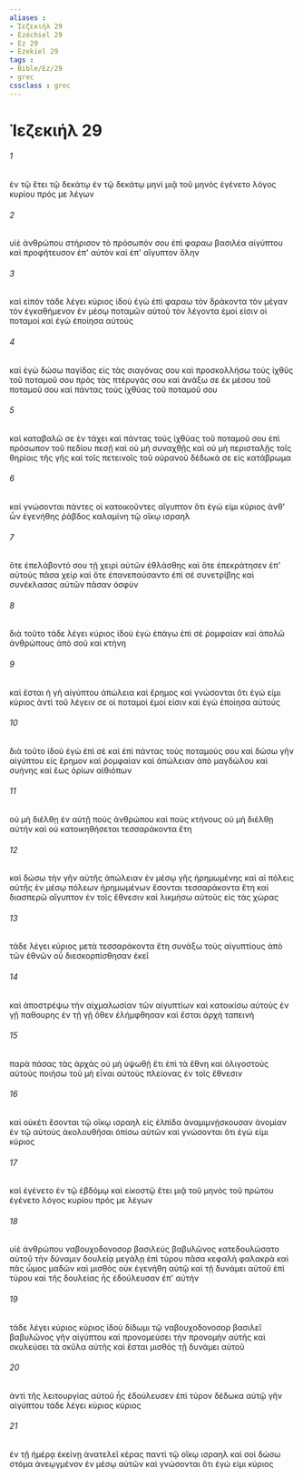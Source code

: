 ```yaml
---
aliases : 
- Ἰεζεκιήλ 29
- Ézéchiel 29
- Ez 29
- Ezekiel 29
tags : 
- Bible/Ez/29
- grec
cssclass : grec
---
```


# Ἰεζεκιήλ 29

###### 1
ἐν τῷ ἔτει τῷ δεκάτῳ ἐν τῷ δεκάτῳ μηνὶ μιᾷ τοῦ μηνὸς ἐγένετο λόγος κυρίου πρός με λέγων
###### 2
υἱὲ ἀνθρώπου στήρισον τὸ πρόσωπόν σου ἐπὶ φαραω βασιλέα αἰγύπτου καὶ προφήτευσον ἐπ' αὐτὸν καὶ ἐπ' αἴγυπτον ὅλην
###### 3
καὶ εἰπόν τάδε λέγει κύριος ἰδοὺ ἐγὼ ἐπὶ φαραω τὸν δράκοντα τὸν μέγαν τὸν ἐγκαθήμενον ἐν μέσῳ ποταμῶν αὐτοῦ τὸν λέγοντα ἐμοί εἰσιν οἱ ποταμοί καὶ ἐγὼ ἐποίησα αὐτούς
###### 4
καὶ ἐγὼ δώσω παγίδας εἰς τὰς σιαγόνας σου καὶ προσκολλήσω τοὺς ἰχθῦς τοῦ ποταμοῦ σου πρὸς τὰς πτέρυγάς σου καὶ ἀνάξω σε ἐκ μέσου τοῦ ποταμοῦ σου καὶ πάντας τοὺς ἰχθύας τοῦ ποταμοῦ σου
###### 5
καὶ καταβαλῶ σε ἐν τάχει καὶ πάντας τοὺς ἰχθύας τοῦ ποταμοῦ σου ἐπὶ πρόσωπον τοῦ πεδίου πεσῇ καὶ οὐ μὴ συναχθῇς καὶ οὐ μὴ περισταλῇς τοῖς θηρίοις τῆς γῆς καὶ τοῖς πετεινοῖς τοῦ οὐρανοῦ δέδωκά σε εἰς κατάβρωμα
###### 6
καὶ γνώσονται πάντες οἱ κατοικοῦντες αἴγυπτον ὅτι ἐγώ εἰμι κύριος ἀνθ' ὧν ἐγενήθης ῥάβδος καλαμίνη τῷ οἴκῳ ισραηλ
###### 7
ὅτε ἐπελάβοντό σου τῇ χειρὶ αὐτῶν ἐθλάσθης καὶ ὅτε ἐπεκράτησεν ἐπ' αὐτοὺς πᾶσα χεὶρ καὶ ὅτε ἐπανεπαύσαντο ἐπὶ σέ συνετρίβης καὶ συνέκλασας αὐτῶν πᾶσαν ὀσφύν
###### 8
διὰ τοῦτο τάδε λέγει κύριος ἰδοὺ ἐγὼ ἐπάγω ἐπὶ σὲ ῥομφαίαν καὶ ἀπολῶ ἀνθρώπους ἀπὸ σοῦ καὶ κτήνη
###### 9
καὶ ἔσται ἡ γῆ αἰγύπτου ἀπώλεια καὶ ἔρημος καὶ γνώσονται ὅτι ἐγώ εἰμι κύριος ἀντὶ τοῦ λέγειν σε οἱ ποταμοὶ ἐμοί εἰσιν καὶ ἐγὼ ἐποίησα αὐτούς
###### 10
διὰ τοῦτο ἰδοὺ ἐγὼ ἐπὶ σὲ καὶ ἐπὶ πάντας τοὺς ποταμούς σου καὶ δώσω γῆν αἰγύπτου εἰς ἔρημον καὶ ῥομφαίαν καὶ ἀπώλειαν ἀπὸ μαγδώλου καὶ συήνης καὶ ἕως ὁρίων αἰθιόπων
###### 11
οὐ μὴ διέλθῃ ἐν αὐτῇ ποὺς ἀνθρώπου καὶ ποὺς κτήνους οὐ μὴ διέλθῃ αὐτήν καὶ οὐ κατοικηθήσεται τεσσαράκοντα ἔτη
###### 12
καὶ δώσω τὴν γῆν αὐτῆς ἀπώλειαν ἐν μέσῳ γῆς ἠρημωμένης καὶ αἱ πόλεις αὐτῆς ἐν μέσῳ πόλεων ἠρημωμένων ἔσονται τεσσαράκοντα ἔτη καὶ διασπερῶ αἴγυπτον ἐν τοῖς ἔθνεσιν καὶ λικμήσω αὐτοὺς εἰς τὰς χώρας
###### 13
τάδε λέγει κύριος μετὰ τεσσαράκοντα ἔτη συνάξω τοὺς αἰγυπτίους ἀπὸ τῶν ἐθνῶν οὗ διεσκορπίσθησαν ἐκεῖ
###### 14
καὶ ἀποστρέψω τὴν αἰχμαλωσίαν τῶν αἰγυπτίων καὶ κατοικίσω αὐτοὺς ἐν γῇ παθουρης ἐν τῇ γῇ ὅθεν ἐλήμφθησαν καὶ ἔσται ἀρχὴ ταπεινὴ
###### 15
παρὰ πάσας τὰς ἀρχάς οὐ μὴ ὑψωθῇ ἔτι ἐπὶ τὰ ἔθνη καὶ ὀλιγοστοὺς αὐτοὺς ποιήσω τοῦ μὴ εἶναι αὐτοὺς πλείονας ἐν τοῖς ἔθνεσιν
###### 16
καὶ οὐκέτι ἔσονται τῷ οἴκῳ ισραηλ εἰς ἐλπίδα ἀναμιμνῄσκουσαν ἀνομίαν ἐν τῷ αὐτοὺς ἀκολουθῆσαι ὀπίσω αὐτῶν καὶ γνώσονται ὅτι ἐγώ εἰμι κύριος
###### 17
καὶ ἐγένετο ἐν τῷ ἑβδόμῳ καὶ εἰκοστῷ ἔτει μιᾷ τοῦ μηνὸς τοῦ πρώτου ἐγένετο λόγος κυρίου πρός με λέγων
###### 18
υἱὲ ἀνθρώπου ναβουχοδονοσορ βασιλεὺς βαβυλῶνος κατεδουλώσατο αὐτοῦ τὴν δύναμιν δουλείᾳ μεγάλῃ ἐπὶ τύρου πᾶσα κεφαλὴ φαλακρὰ καὶ πᾶς ὦμος μαδῶν καὶ μισθὸς οὐκ ἐγενήθη αὐτῷ καὶ τῇ δυνάμει αὐτοῦ ἐπὶ τύρου καὶ τῆς δουλείας ἧς ἐδούλευσαν ἐπ' αὐτήν
###### 19
τάδε λέγει κύριος κύριος ἰδοὺ δίδωμι τῷ ναβουχοδονοσορ βασιλεῖ βαβυλῶνος γῆν αἰγύπτου καὶ προνομεύσει τὴν προνομὴν αὐτῆς καὶ σκυλεύσει τὰ σκῦλα αὐτῆς καὶ ἔσται μισθὸς τῇ δυνάμει αὐτοῦ
###### 20
ἀντὶ τῆς λειτουργίας αὐτοῦ ἧς ἐδούλευσεν ἐπὶ τύρον δέδωκα αὐτῷ γῆν αἰγύπτου τάδε λέγει κύριος κύριος
###### 21
ἐν τῇ ἡμέρᾳ ἐκείνῃ ἀνατελεῖ κέρας παντὶ τῷ οἴκῳ ισραηλ καὶ σοὶ δώσω στόμα ἀνεῳγμένον ἐν μέσῳ αὐτῶν καὶ γνώσονται ὅτι ἐγώ εἰμι κύριος
